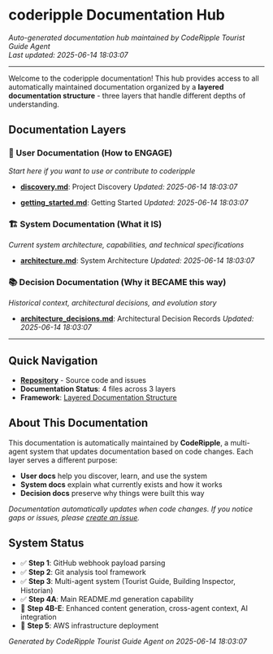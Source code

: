 # coderipple Documentation Hub

*Auto-generated documentation hub maintained by CodeRipple Tourist Guide Agent*  
*Last updated: 2025-06-14 18:03:07*

---

Welcome to the coderipple documentation! This hub provides access to all automatically maintained documentation organized by a **layered documentation structure** - three layers that handle different depths of understanding.

## Documentation Layers

### 🎯 User Documentation (How to ENGAGE)
*Start here if you want to use or contribute to coderipple*

- **[discovery.md](coderipple/discovery.md)**: Project Discovery
  *Updated: 2025-06-14 18:03:07*

- **[getting_started.md](coderipple/getting_started.md)**: Getting Started
  *Updated: 2025-06-14 18:03:07*

### 🏗️ System Documentation (What it IS)
*Current system architecture, capabilities, and technical specifications*

- **[architecture.md](coderipple/system/architecture.md)**: System Architecture
  *Updated: 2025-06-14 18:03:07*

### 📚 Decision Documentation (Why it BECAME this way)
*Historical context, architectural decisions, and evolution story*

- **[architecture_decisions.md](coderipple/decisions/architecture_decisions.md)**: Architectural Decision Records
  *Updated: 2025-06-14 18:03:07*

---

## Quick Navigation

- **[Repository](https://github.com/robertoallende/coderipple)** - Source code and issues
- **Documentation Status**: 4 files across 3 layers
- **Framework**: [Layered Documentation Structure](https://github.com/robertoallende/coderipple#documentation-layers)

## About This Documentation

This documentation is automatically maintained by **CodeRipple**, a multi-agent system that updates documentation based on code changes. Each layer serves a different purpose:

- **User docs** help you discover, learn, and use the system
- **System docs** explain what currently exists and how it works  
- **Decision docs** preserve why things were built this way

*Documentation automatically updates when code changes. If you notice gaps or issues, please [create an issue](https://github.com/robertoallende/coderipple/issues).*

## System Status

- ✅ **Step 1**: GitHub webhook payload parsing  
- ✅ **Step 2**: Git analysis tool framework
- ✅ **Step 3**: Multi-agent system (Tourist Guide, Building Inspector, Historian)
- ✅ **Step 4A**: Main README.md generation capability
- 🔄 **Step 4B-E**: Enhanced content generation, cross-agent context, AI integration
- 📅 **Step 5**: AWS infrastructure deployment

*Generated by CodeRipple Tourist Guide Agent on 2025-06-14 18:03:07*
